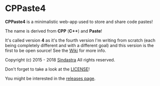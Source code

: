 # CPPaste4

**CPPaste4** is a minimalistic web-app used to store and share code pastes!

The name is derived from **CPP** (**C++**) and **Paste**!

It's called version **4** as it's the fourth version I'm writing from scratch (each being completely different and with a different goal) and this version is the first to be open source! See the [Wiki](https://github.com/sindastra/CPPaste4/wiki) for more info.

Copyright (c) 2015 - 2018 [Sindastra](https://github.com/sindastra)
All rights reserved.

Don't forget to take a look at the [LICENSE](LICENSE)!

You might be interested in the [releases page](https://github.com/sindastra/CPPaste4/releases).
